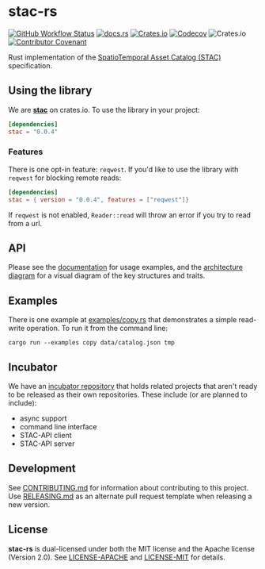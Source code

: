 # stac-rs

[![GitHub Workflow Status](https://img.shields.io/github/workflow/status/gadomski/stac-rs/CI?style=for-the-badge)](https://github.com/gadomski/stac-rs/actions/workflows/ci.yml)
[![docs.rs](https://img.shields.io/docsrs/stac?style=for-the-badge)](https://docs.rs/stac/latest/stac/)
[![Crates.io](https://img.shields.io/crates/v/stac?style=for-the-badge)](https://crates.io/crates/stac)
[![Codecov](https://img.shields.io/codecov/c/github/gadomski/stac-rs?style=for-the-badge)](https://app.codecov.io/gh/gadomski/stac-rs/)
![Crates.io](https://img.shields.io/crates/l/stac?style=for-the-badge)
[![Contributor Covenant](https://img.shields.io/badge/Contributor%20Covenant-2.1-4baaaa.svg?style=for-the-badge)](./CODE_OF_CONDUCT)

Rust implementation of the [SpatioTemporal Asset Catalog (STAC)](https://stacspec.org/) specification.

## Using the library

We are [**stac**](https://crates.io/crates/stac) on crates.io.
To use the library in your project:

```toml
[dependencies]
stac = "0.0.4"
```

### Features

There is one opt-in feature:  `reqwest`.
If you'd like to use the library with `reqwest` for blocking remote reads:

```toml
[dependencies]
stac = { version = "0.0.4", features = ["reqwest"]}
```

If `reqwest` is not enabled, `Reader::read` will throw an error if you try to read from a url.

## API

Please see the [documentation](https://docs.rs/stac/latest/stac/) for usage examples, and the [architecture diagram](./ARCHITECTURE.md) for a visual diagram of the key structures and traits.

## Examples

There is one example at [examples/copy.rs](./examples/copy.rs) that demonstrates a simple read-write operation.
To run it from the command line:

```shell
cargo run --examples copy data/catalog.json tmp
```

## Incubator

We have an [incubator repository](https://github.com/gadomski/stac-rs-incubator) that holds related projects that aren't ready to be released as their own repositories.
These include (or are planned to include):

- async support
- command line interface
- STAC-API client
- STAC-API server

## Development

See [CONTRIBUTING.md](./CONTRIBUTING.md) for information about contributing to this project.
Use [RELEASING.md](./RELEASING.md) as an alternate pull request template when releasing a new version.

## License

**stac-rs** is dual-licensed under both the MIT license and the Apache license (Version 2.0).
See [LICENSE-APACHE](./LICENSE-APACHE) and [LICENSE-MIT](./LICENSE-MIT) for details.
